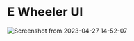 # E Wheeler UI


![Screenshot from 2023-04-27 14-52-07](https://github.com/AD-Codex/E_Wheeler_UI_2023/assets/126350818/de4501e9-6d34-4314-880b-965b91cb177b)
